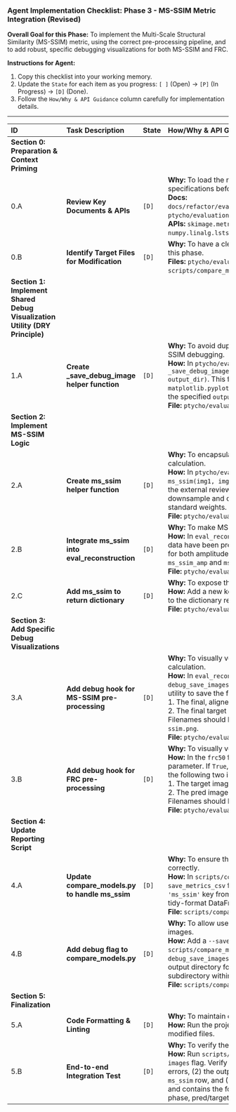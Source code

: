 ### **Agent Implementation Checklist: Phase 3 - MS-SSIM Metric Integration (Revised)**

**Overall Goal for this Phase:** To implement the Multi-Scale Structural Similarity (MS-SSIM) metric, using the correct pre-processing pipeline, and to add robust, specific debugging visualizations for both MS-SSIM and FRC.

**Instructions for Agent:**
1.  Copy this checklist into your working memory.
2.  Update the `State` for each item as you progress: `[ ]` (Open) -> `[P]` (In Progress) -> `[D]` (Done).
3.  Follow the `How/Why & API Guidance` column carefully for implementation details.

---

| ID  | Task Description                                   | State | How/Why & API Guidance                                                                                                                                                                                                                                                                                                                                                                                                                                                                                                                                                                                                                                                                                                                                                                                                                                                                                                                                                                                                                                                                                                                                                                                                                                                                                                                                                                                                                                                                                                                                                                                                                                                                                                                                                                                                                                                                                                                                                                                                                                                                                                                                                                                                                                                                                                                                                                                                                                                                                                                                                                                                                                                                                                                                                                                                                                                                                                                                                                                                                                                                                                                                                                                                                                                                                                                                                                                                                                                                                                                                                                                                                                                                                                                                                                                                                                                                                                                                                                                                                                                                                                                                                                                                                                                                                                                                                                                                                                                                                                                                                                                                                                                                                                                                                                                                                                                                                                                                                                                                                                                                                                                                                                                                                                                                                                                                                                                                                                                                                                                                                                                                                                                                                                                                                                                                                                                                                                                                                                                                                                                                                                                                                                                                                                                                                                                                                                                                                                                                                                                                                                                                                                                                                                                                                                                                                                                                                                                                                                                                                                                                                                                                                                                                                                                                                                                                                                                                                                                                                                                                                                                                                                                                                                                                                                                                                                                                                                                                                                                                                                                                                                                                                                                                                                                                                                                                                                                                                                                                                                                                                                                                                                                                                                                                                                                                                                                                                                                                                                                                                                                                                                                                                                                                                                                                                                                                                                                                                                                                                                                                                                                                                                                                                                                                                                                                                                                                                                                                                                                                                                                                                                                                                                                                                                                                                                                                                                                                                                                                                                                                                                                                                                                                                                                                                                                                                                                                                                                                                                                                                                                                                                                                                                                                                                                                                                                                                                                                                                                                                                                                                                                                                                                                                                                                                                                                                                                                                                                                                                                                                                                                                                                                                                                                                                                                                                                                                                                                                                                                                                                                                                                                                                                                                                                                       -
| :-- | :------------------------------------------------- | :---- | :-------------------------------------------------
| **Section 0: Preparation & Context Priming**
| 0.A | **Review Key Documents & APIs**                    | `[D]` | **Why:** To load the necessary context and technical specifications before coding. <br> **Docs:** `docs/refactor/eval_enhancements/plan_eval_enhancements.md`, `ptycho/evaluation.py`. <br> **APIs:** `skimage.metrics.structural_similarity`, `numpy.linalg.lstsq`.
| 0.B | **Identify Target Files for Modification**| `[D]` | **Why:** To have a clear list of files that will be touched during this phase. <br> **Files:** `ptycho/evaluation.py` (Modify), `scripts/compare_models.py` (Modify).
| **Section 1: Implement Shared Debug Visualization Utility (DRY Principle)**
| 1.A | **Create _save_debug_image helper function**                   | `[D]` | **Why:** To avoid duplicating plotting code for FRC and MS-SSIM debugging. <br> **How:** In `ptycho/evaluation.py`, create a private helper function `_save_debug_image(image_data, filename_suffix, output_dir)`. This function should use `matplotlib.pyplot.imsave` to save the `image_data` to a file in the specified `output_dir`. It should handle path creation. <br> **File:** `ptycho/evaluation.py`.
| **Section 2: Implement MS-SSIM Logic**
| 2.A | **Create ms_ssim helper function**                   | `[D]` | **Why:** To encapsulate the logic for Multi-Scale SSIM calculation. <br> **How:** In `ptycho/evaluation.py`, create a function `ms_ssim(img1, img2, levels=5)`. Use the implementation from the external review as a reference. It should iteratively downsample and calculate SSIM at each level using the standard weights. <br> **File:** `ptycho/evaluation.py`.
| 2.B | **Integrate ms_ssim into eval_reconstruction**                   | `[D]` | **Why:** To make MS-SSIM part of the standard evaluation suite. <br> **How:** In `eval_reconstruction`, after the phase and amplitude data have been pre-processed, call the new `ms_ssim` function for both amplitude and phase pairs. Store the results in `ms_ssim_amp` and `ms_ssim_phi`. <br> **File:** `ptycho/evaluation.py`.
| 2.C | **Add ms_ssim to return dictionary**                   | `[D]` | **Why:** To expose the new metric to downstream scripts. <br> **How:** Add a new key `'ms_ssim': (ms_ssim_amp, ms_ssim_phi)` to the dictionary returned by `eval_reconstruction`. <br> **File:** `ptycho/evaluation.py`.
| **Section 3: Add Specific Debug Visualizations**
| 3.A | **Add debug hook for MS-SSIM pre-processing**                        | `[D]` | **Why:** To visually verify the exact inputs to the MS-SSIM calculation. <br> **How:** In `eval_reconstruction`, add a new boolean parameter `debug_save_images=False`. If `True`, use the `_save_debug_image` utility to save the following two images: <br> 1. The final, aligned predicted phase (`phi_pred_aligned`). <br> 2. The final target phase (`phi_target`). <br> Filenames should be descriptive, e.g., `pinn_phase_for_ms-ssim.png`. <br> **File:** `ptycho/evaluation.py`.
| 3.B | **Add debug hook for FRC pre-processing**                        | `[D]` | **Why:** To visually verify the exact inputs to the FRC calculation. <br> **How:** In the `frc50` function, add a `debug_save_images=False` parameter. If `True`, use the `_save_debug_image` utility to save the following two images: <br> 1. The target image array. <br> 2. The pred image array. <br> Filenames should be descriptive, e.g., `pinn_amp_for_frc.png`. <br> **File:** `ptycho/evaluation.py`.
| **Section 4: Update Reporting Script**
| 4.A | **Update compare_models.py to handle ms_ssim**                   | `[D]` | **Why:** To ensure the new metric is saved and reported correctly. <br> **How:** In `scripts/compare_models.py`, modify the `save_metrics_csv` function to correctly handle the new `'ms_ssim'` key from the metrics dictionary, adding it to the tidy-format DataFrame. Also, add it to the console log output. <br> **File:** `scripts/compare_models.py`.
| 4.B | **Add debug flag to compare_models.py**                   | `[D]` | **Why:** To allow users to easily trigger the creation of debug images. <br> **How:** Add a `--save-debug-images` command-line flag to `scripts/compare_models.py`. If this flag is present, pass `debug_save_images=True` to the `eval_reconstruction` call. The output directory for the debug images should be a subdirectory within the main output directory. <br> **File:** `scripts/compare_models.py`.
| **Section 5: Finalization**
| 5.A | **Code Formatting & Linting**                      | `[D]` | **Why:** To maintain code quality and project standards. <br> **How:** Run the project's standard formatters and linters on all modified files.
| 5.B | **End-to-end Integration Test**                           | `[D]` | **Why:** To verify the complete workflow with the new metric. <br> **How:** Run `scripts/compare_models.py` with the `--save-debug-images` flag. Verify that: (1) the script completes without errors, (2) the output `comparison_metrics.csv` contains a valid `ms_ssim` row, and (3) a `debug_images/` subdirectory is created and contains the four expected PNG files (pred/target for phase, pred/target for amp).